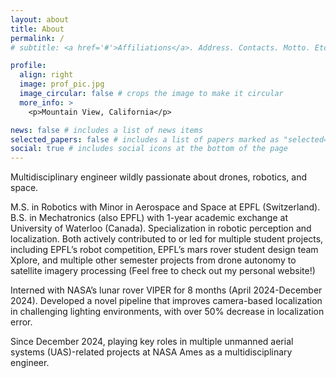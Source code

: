 ```yaml
---
layout: about
title: About
permalink: /
# subtitle: <a href='#'>Affiliations</a>. Address. Contacts. Motto. Etc.

profile:
  align: right
  image: prof_pic.jpg
  image_circular: false # crops the image to make it circular
  more_info: >
    <p>Mountain View, California</p>

news: false # includes a list of news items
selected_papers: false # includes a list of papers marked as "selected={true}"
social: true # includes social icons at the bottom of the page
---
```



Multidisciplinary engineer wildly passionate about drones, robotics, and space.

M.S. in Robotics with Minor in Aerospace and Space at EPFL (Switzerland). B.S. in Mechatronics (also EPFL) with 1-year academic exchange at University of Waterloo (Canada). Specialization in robotic perception and localization. Both actively contributed to or led for multiple student projects, including EPFL’s robot competition, EPFL’s mars rover student design team Xplore, and multiple other semester projects from drone autonomy to satellite imagery processing (Feel free to check out my personal website!)
   
Interned with NASA’s lunar rover VIPER for 8 months (April 2024-December 2024). Developed a novel pipeline that improves camera-based localization in challenging lighting environments, with over 50% decrease in localization error. 
   
Since December 2024, playing key roles in multiple unmanned aerial systems (UAS)-related projects at NASA Ames as a multidisciplinary engineer.
   

<!--Dynamic and multidisciplinary Robotics Engineer with a strong foundation in robotic perception and state estimation. Been interning with the Intelligent Robotics Group at NASA Ames Research Center for 8 months (April to December 2024) and conducting research on lunar rover localization for the VIPER mission. Deeply passionate about UAVs, spacecrafts and space robotics. Eager to tackle complex challenges, and particularly love field testing and analyzing/visualizing data through statistical analysis. 

As of mid October 2024, successfully completed my master’s degree in Robotics with minor in Space Technologies at École Polytechnique Fédérale de Lausanne (EPFL) in Switzerland.

As of December 2024, joined Metis Technology Solutions Inc. as a Systems Engineer to support aeronautics research at NASA Ames.

Write your biography here. Tell the world about yourself. Link to your favorite [subreddit](http://reddit.com). You can put a picture in, too. The code is already in, just name your picture `prof_pic.jpg` and put it in the `img/` folder.

Put your address / P.O. box / other info right below your picture. You can also disable any of these elements by editing `profile` property of the YAML header of your `_pages/about.md`. Edit `_bibliography/papers.bib` and Jekyll will render your [publications page](/al-folio/publications/) automatically.

Link to your social media connections, too. This theme is set up to use [Font Awesome icons](https://fontawesome.com/) and [Academicons](https://jpswalsh.github.io/academicons/), like the ones below. Add your Facebook, Twitter, LinkedIn, Google Scholar, or just disable all of them. -->

